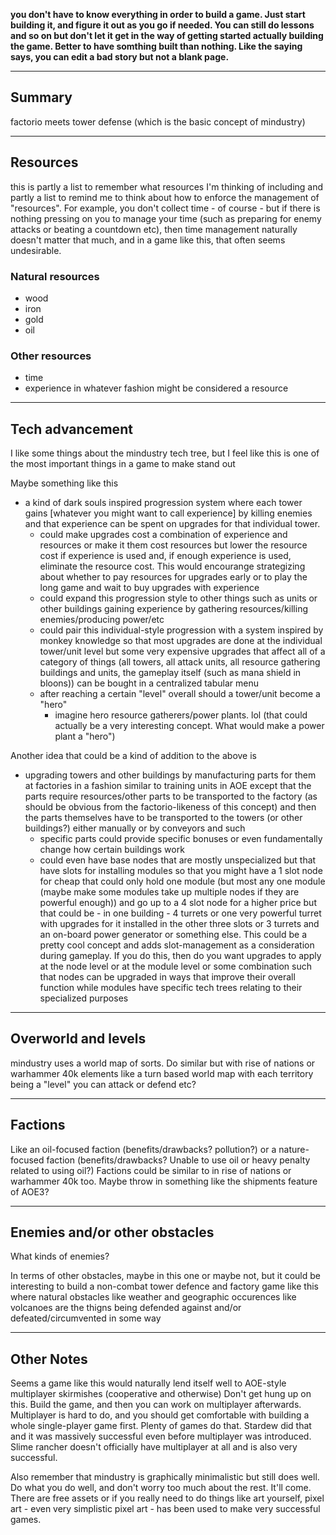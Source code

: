 **you don't have to know everything in order to build a game.
Just start building it, and figure it out as you go if needed.
You can still do lessons and so on but don't let it get in the
way of getting started actually building the game. Better to
have somthing built than nothing. Like the saying says, you can
edit a bad story but not a blank page.**

---
## Summary

factorio meets tower defense (which is the basic concept of mindustry)

---
## Resources

this is partly a list to remember what resources I'm thinking of including and partly a list to remind me to think about how to enforce the management of "resources". For example, you don't collect time - of course - but if there is nothing pressing on you to manage your time (such as preparing for enemy attacks or beating a countdown etc), then time management naturally doesn't matter that much, and in a game like this, that often seems undesirable.

### Natural resources
- wood
- iron
- gold
- oil

### Other resources
- time
- experience in whatever fashion might be considered a resource
---
## Tech advancement

I like some things about the mindustry tech tree, but I feel like this is one of the most important things in a game to make stand out

Maybe something like this
- a kind of dark souls inspired progression system where each tower gains [whatever you might want to call experience] by killing enemies and that experience can be spent on upgrades for that individual tower.
  - could make upgrades cost a combination of experience and resources or make it them cost resources but lower the resource cost if experience is used and, if enough experience is used, eliminate the resource cost. This would encourange strategizing about whether to pay resources for upgrades early or to play the long game and wait to buy upgrades with experience
  - could expand this progression style to other things such as units or other buildings gaining experience by gathering resources/killing enemies/producing power/etc
  - could pair this individual-style progression with a system inspired by monkey knowledge so that most upgrades are done at the individual tower/unit level but some very expensive upgrades that affect all of a category of things (all towers, all attack units, all resource gathering buildings and units, the gameplay itself (such as mana shield in bloons)) can be bought in a centralized tabular menu
  - after reaching a certain "level" overall should a tower/unit become a "hero"
    - imagine hero resource gatherers/power plants. lol (that could actually be a very interesting concept. What would make a power plant a "hero")

Another idea that could be a kind of addition to the above is
- upgrading towers and other buildings by manufacturing parts for them at factories in a fashion similar to training units in AOE except that the parts require resources/other parts to be transported to the factory (as should be obvious from the factorio-likeness of this concept) and then the parts themselves have to be transported to the towers (or other buildings?) either manually or by conveyors and such
  - specific parts could provide specific bonuses or even fundamentally change how certain buildings work
  - could even have base nodes that are mostly unspecialized but that have slots for installing modules so that you might have a 1 slot node for cheap that could only hold one module (but most any one module (maybe make some modules take up multiple nodes if they are powerful enough)) and go up to a 4 slot node for a higher price but that could be - in one building - 4 turrets or one very powerful turret with upgrades for it installed in the other three slots or 3 turrets and an on-board power generator or something else. This could be a pretty cool concept and adds slot-management as a consideration during gameplay. If you do this, then do you want upgrades to apply at the node level or at the module level or some combination such that nodes can be upgraded in ways that improve their overall function while modules have specific tech trees relating to their specialized purposes

---
## Overworld and levels

mindustry uses a world map of sorts. Do similar but with rise of nations or warhammer 40k elements like a turn based world map with each territory being a "level" you can attack or defend etc?

---
## Factions

Like an oil-focused faction (benefits/drawbacks? pollution?) or a nature-focused faction (benefits/drawbacks? Unable to use oil or heavy penalty related to using oil?)
Factions could be similar to in rise of nations or warhammer 40k too. Maybe throw in something like the shipments feature of AOE3?

---
## Enemies and/or other obstacles

What kinds of enemies?

In terms of other obstacles, maybe in this one or maybe not, but it could be interesting to build a non-combat tower defence and factory game like this where natural obstacles like weather and geographic occurences like volcanoes are the thigns being defended against and/or defeated/circumvented in some way

---
## Other Notes

Seems a game like this would naturally lend itself well to AOE-style multiplayer skirmishes (cooperative and otherwise)
Don't get hung up on this. Build the game, and then you can work on multiplayer afterwards. Multiplayer is hard to do, and you should get comfortable with building a whole single-player game first. Plenty of games do that. Stardew did that and it was massively successful even before multiplayer was introduced. Slime rancher doesn't officially have multiplayer at all and is also very successful.

Also remember that mindustry is graphically minimalistic but still does well. Do what you do well, and don't worry too much about the rest. It'll come. There are free assets or if you really need to do things like art yourself, pixel art - even very simplistic pixel art - has been used to make very successful games.

